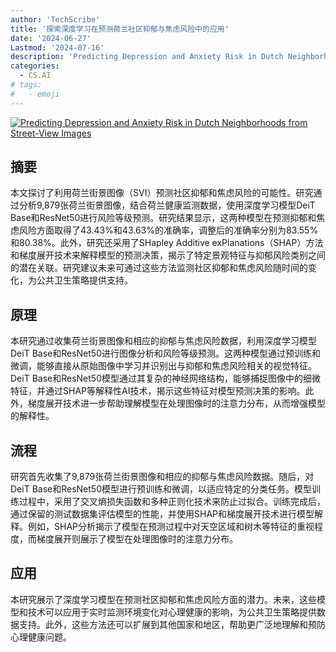 ```yaml
---
author: 'TechScribe'
title: '探索深度学习在预测荷兰社区抑郁与焦虑风险中的应用'
date: '2024-06-27'
Lastmod: '2024-07-16'
description: 'Predicting Depression and Anxiety Risk in Dutch Neighborhoods from Street-View Images'
categories:
  - CS.AI
# tags:
#   - emoji
---
```


[![Predicting Depression and Anxiety Risk in Dutch Neighborhoods from Street-View Images](https://arxiv-research-1301205113.cos.ap-guangzhou.myqcloud.com/images/2407.09547v1.pdf_0.jpg)](https://arxiv.org/abs/2407.09547v1)

## 摘要

本文探讨了利用荷兰街景图像（SVI）预测社区抑郁和焦虑风险的可能性。研究通过分析9,879张荷兰街景图像，结合荷兰健康监测数据，使用深度学习模型DeiT Base和ResNet50进行风险等级预测。研究结果显示，这两种模型在预测抑郁和焦虑风险方面取得了43.43%和43.63%的准确率，调整后的准确率分别为83.55%和80.38%。此外，研究还采用了SHapley Additive exPlanations（SHAP）方法和梯度展开技术来解释模型的预测决策，揭示了特定景观特征与抑郁风险类别之间的潜在关联。研究建议未来可通过这些方法监测社区抑郁和焦虑风险随时间的变化，为公共卫生策略提供支持。<!--more-->

## 原理

本研究通过收集荷兰街景图像和相应的抑郁与焦虑风险数据，利用深度学习模型DeiT Base和ResNet50进行图像分析和风险等级预测。这两种模型通过预训练和微调，能够直接从原始图像中学习并识别出与抑郁和焦虑风险相关的视觉特征。DeiT Base和ResNet50模型通过其复杂的神经网络结构，能够捕捉图像中的细微特征，并通过SHAP等解释性AI技术，揭示这些特征对模型预测决策的影响。此外，梯度展开技术进一步帮助理解模型在处理图像时的注意力分布，从而增强模型的解释性。

## 流程

研究首先收集了9,879张荷兰街景图像和相应的抑郁与焦虑风险数据。随后，对DeiT Base和ResNet50模型进行预训练和微调，以适应特定的分类任务。模型训练过程中，采用了交叉熵损失函数和多种正则化技术来防止过拟合。训练完成后，通过保留的测试数据集评估模型的性能，并使用SHAP和梯度展开技术进行模型解释。例如，SHAP分析揭示了模型在预测过程中对天空区域和树木等特征的重视程度，而梯度展开则展示了模型在处理图像时的注意力分布。

## 应用

本研究展示了深度学习模型在预测社区抑郁和焦虑风险方面的潜力。未来，这些模型和技术可以应用于实时监测环境变化对心理健康的影响，为公共卫生策略提供数据支持。此外，这些方法还可以扩展到其他国家和地区，帮助更广泛地理解和预防心理健康问题。